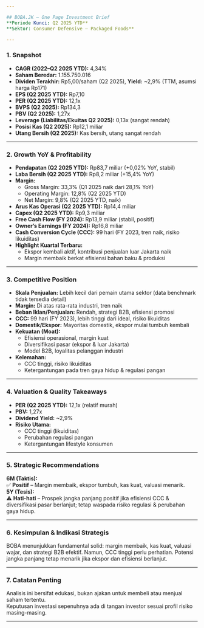 ```yaml
---

## BOBA.JK – One Page Investment Brief  
**Periode Kunci: Q2 2025 YTD**  
**Sektor: Consumer Defensive – Packaged Foods**

---
```


### 1. Snapshot  
- **CAGR (2022–Q2 2025 YTD):** 4,34%  
- **Saham Beredar:** 1.155.750.016  
- **Dividen Terakhir:** Rp5,00/saham (Q2 2025), **Yield:** ~2,9% (TTM, asumsi harga Rp171)  
- **EPS (Q2 2025 YTD):** Rp7,10  
- **PER (Q2 2025 YTD):** 12,1x  
- **BVPS (Q2 2025):** Rp134,3  
- **PBV (Q2 2025):** 1,27x  
- **Leverage (Liabilitas/Ekuitas Q2 2025):** 0,13x (sangat rendah)  
- **Posisi Kas (Q2 2025):** Rp12,1 miliar  
- **Utang Bersih (Q2 2025):** Kas bersih, utang sangat rendah

---

### 2. Growth YoY & Profitability  
- **Pendapatan (Q2 2025 YTD):** Rp83,7 miliar (+0,02% YoY, stabil)  
- **Laba Bersih (Q2 2025 YTD):** Rp8,2 miliar (+15,4% YoY)  
- **Margin:**  
  - Gross Margin: 33,3% (Q1 2025 naik dari 28,1% YoY)  
  - Operating Margin: 12,8% (Q2 2025 YTD)  
  - Net Margin: 9,8% (Q2 2025 YTD, naik)  
- **Arus Kas Operasi (Q2 2025 YTD):** Rp14,4 miliar  
- **Capex (Q2 2025 YTD):** Rp9,3 miliar  
- **Free Cash Flow (FY 2024):** Rp13,9 miliar (stabil, positif)  
- **Owner’s Earnings (FY 2024):** Rp16,8 miliar  
- **Cash Conversion Cycle (CCC):** 99 hari (FY 2023, tren naik, risiko likuiditas)  
- **Highlight Kuartal Terbaru:**  
  - Ekspor kembali aktif, kontribusi penjualan luar Jakarta naik  
  - Margin membaik berkat efisiensi bahan baku & produksi

---

### 3. Competitive Position  
- **Skala Penjualan:** Lebih kecil dari pemain utama sektor (data benchmark tidak tersedia detail)  
- **Margin:** Di atas rata-rata industri, tren naik  
- **Beban Iklan/Penjualan:** Rendah, strategi B2B, efisiensi promosi  
- **CCC:** 99 hari (FY 2023), lebih tinggi dari ideal, risiko likuiditas  
- **Domestik/Ekspor:** Mayoritas domestik, ekspor mulai tumbuh kembali  
- **Kekuatan (Moat):**  
  - Efisiensi operasional, margin kuat  
  - Diversifikasi pasar (ekspor & luar Jakarta)  
  - Model B2B, loyalitas pelanggan industri  
- **Kelemahan:**  
  - CCC tinggi, risiko likuiditas  
  - Ketergantungan pada tren gaya hidup & regulasi pangan

---

### 4. Valuation & Quality Takeaways  
- **PER (Q2 2025 YTD):** 12,1x (relatif murah)  
- **PBV:** 1,27x  
- **Dividend Yield:** ~2,9%  
- **Risiko Utama:**  
  - CCC tinggi (likuiditas)  
  - Perubahan regulasi pangan  
  - Ketergantungan lifestyle konsumen

---

### 5. Strategic Recommendations  
**6M (Taktis):**  
✅ **Positif** – Margin membaik, ekspor tumbuh, kas kuat, valuasi menarik.  
**5Y (Tesis):**  
⚠️ **Hati-hati** – Prospek jangka panjang positif jika efisiensi CCC & diversifikasi pasar berlanjut; tetap waspada risiko regulasi & perubahan gaya hidup.

---

### 6. Kesimpulan & Indikasi Strategis  
BOBA menunjukkan fundamental solid: margin membaik, kas kuat, valuasi wajar, dan strategi B2B efektif. Namun, CCC tinggi perlu perhatian. Potensi jangka panjang tetap menarik jika ekspor dan efisiensi berlanjut.

---

### 7. Catatan Penting  
Analisis ini bersifat edukasi, bukan ajakan untuk membeli atau menjual saham tertentu.  
Keputusan investasi sepenuhnya ada di tangan investor sesuai profil risiko masing-masing.

---